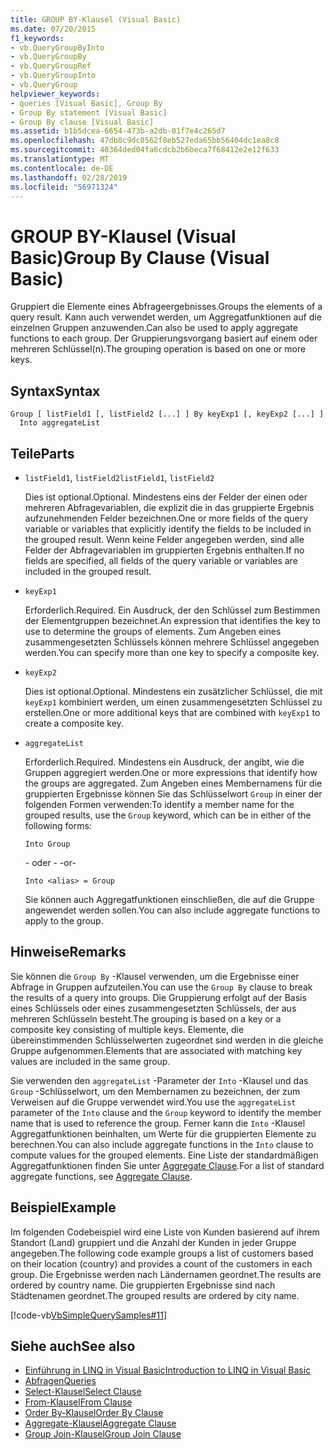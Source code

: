 ```yaml
---
title: GROUP BY-Klausel (Visual Basic)
ms.date: 07/20/2015
f1_keywords:
- vb.QueryGroupByInto
- vb.QueryGroupBy
- vb.QueryGroupRef
- vb.QueryGroupInto
- vb.QueryGroup
helpviewer_keywords:
- queries [Visual Basic], Group By
- Group By statement [Visual Basic]
- Group By clause [Visual Basic]
ms.assetid: b1b5dcea-6654-473b-a2db-01f7e4c265d7
ms.openlocfilehash: 47db8c9dc0562f8eb527eda65bb56404dc1ea8c8
ms.sourcegitcommit: 40364ded04fa6cdcb2b6beca7f68412e2e12f633
ms.translationtype: MT
ms.contentlocale: de-DE
ms.lasthandoff: 02/28/2019
ms.locfileid: "56971324"
---
```

# <a name="group-by-clause-visual-basic"></a><span data-ttu-id="09a10-102">GROUP BY-Klausel (Visual Basic)</span><span class="sxs-lookup"><span data-stu-id="09a10-102">Group By Clause (Visual Basic)</span></span>
<span data-ttu-id="09a10-103">Gruppiert die Elemente eines Abfrageergebnisses.</span><span class="sxs-lookup"><span data-stu-id="09a10-103">Groups the elements of a query result.</span></span> <span data-ttu-id="09a10-104">Kann auch verwendet werden, um Aggregatfunktionen auf die einzelnen Gruppen anzuwenden.</span><span class="sxs-lookup"><span data-stu-id="09a10-104">Can also be used to apply aggregate functions to each group.</span></span> <span data-ttu-id="09a10-105">Der Gruppierungsvorgang basiert auf einem oder mehreren Schlüssel(n).</span><span class="sxs-lookup"><span data-stu-id="09a10-105">The grouping operation is based on one or more keys.</span></span>  
  
## <a name="syntax"></a><span data-ttu-id="09a10-106">Syntax</span><span class="sxs-lookup"><span data-stu-id="09a10-106">Syntax</span></span>  
  
```  
Group [ listField1 [, listField2 [...] ] By keyExp1 [, keyExp2 [...] ]  
  Into aggregateList  
```  
  
## <a name="parts"></a><span data-ttu-id="09a10-107">Teile</span><span class="sxs-lookup"><span data-stu-id="09a10-107">Parts</span></span>  
  
-   <span data-ttu-id="09a10-108">`listField1`, `listField2`</span><span class="sxs-lookup"><span data-stu-id="09a10-108">`listField1`, `listField2`</span></span>  
  
     <span data-ttu-id="09a10-109">Dies ist optional.</span><span class="sxs-lookup"><span data-stu-id="09a10-109">Optional.</span></span> <span data-ttu-id="09a10-110">Mindestens eins der Felder der einen oder mehreren Abfragevariablen, die explizit die in das gruppierte Ergebnis aufzunehmenden Felder bezeichnen.</span><span class="sxs-lookup"><span data-stu-id="09a10-110">One or more fields of the query variable or variables that explicitly identify the fields to be included in the grouped result.</span></span> <span data-ttu-id="09a10-111">Wenn keine Felder angegeben werden, sind alle Felder der Abfragevariablen im gruppierten Ergebnis enthalten.</span><span class="sxs-lookup"><span data-stu-id="09a10-111">If no fields are specified, all fields of the query variable or variables are included in the grouped result.</span></span>  
  
-   `keyExp1`  
  
     <span data-ttu-id="09a10-112">Erforderlich.</span><span class="sxs-lookup"><span data-stu-id="09a10-112">Required.</span></span> <span data-ttu-id="09a10-113">Ein Ausdruck, der den Schlüssel zum Bestimmen der Elementgruppen bezeichnet.</span><span class="sxs-lookup"><span data-stu-id="09a10-113">An expression that identifies the key to use to determine the groups of elements.</span></span> <span data-ttu-id="09a10-114">Zum Angeben eines zusammengesetzten Schlüssels können mehrere Schlüssel angegeben werden.</span><span class="sxs-lookup"><span data-stu-id="09a10-114">You can specify more than one key to specify a composite key.</span></span>  
  
-   `keyExp2`  
  
     <span data-ttu-id="09a10-115">Dies ist optional.</span><span class="sxs-lookup"><span data-stu-id="09a10-115">Optional.</span></span> <span data-ttu-id="09a10-116">Mindestens ein zusätzlicher Schlüssel, die mit `keyExp1` kombiniert werden, um einen zusammengesetzten Schlüssel zu erstellen.</span><span class="sxs-lookup"><span data-stu-id="09a10-116">One or more additional keys that are combined with `keyExp1` to create a composite key.</span></span>  
  
-   `aggregateList`  
  
     <span data-ttu-id="09a10-117">Erforderlich.</span><span class="sxs-lookup"><span data-stu-id="09a10-117">Required.</span></span> <span data-ttu-id="09a10-118">Mindestens ein Ausdruck, der angibt, wie die Gruppen aggregiert werden.</span><span class="sxs-lookup"><span data-stu-id="09a10-118">One or more expressions that identify how the groups are aggregated.</span></span> <span data-ttu-id="09a10-119">Zum Angeben eines Membernamens für die gruppierten Ergebnisse können Sie das Schlüsselwort `Group` in einer der folgenden Formen verwenden:</span><span class="sxs-lookup"><span data-stu-id="09a10-119">To identify a member name for the grouped results, use the `Group` keyword, which can be in either of the following forms:</span></span>  
  
    ```  
    Into Group  
    ```  
  
     <span data-ttu-id="09a10-120">- oder - </span><span class="sxs-lookup"><span data-stu-id="09a10-120">-or-</span></span>  
  
    ```  
    Into <alias> = Group  
    ```  
  
     <span data-ttu-id="09a10-121">Sie können auch Aggregatfunktionen einschließen, die auf die Gruppe angewendet werden sollen.</span><span class="sxs-lookup"><span data-stu-id="09a10-121">You can also include aggregate functions to apply to the group.</span></span>  
  
## <a name="remarks"></a><span data-ttu-id="09a10-122">Hinweise</span><span class="sxs-lookup"><span data-stu-id="09a10-122">Remarks</span></span>  
 <span data-ttu-id="09a10-123">Sie können die `Group By` -Klausel verwenden, um die Ergebnisse einer Abfrage in Gruppen aufzuteilen.</span><span class="sxs-lookup"><span data-stu-id="09a10-123">You can use the `Group By` clause to break the results of a query into groups.</span></span> <span data-ttu-id="09a10-124">Die Gruppierung erfolgt auf der Basis eines Schlüssels oder eines zusammengesetzten Schlüssels, der aus mehreren Schlüsseln besteht.</span><span class="sxs-lookup"><span data-stu-id="09a10-124">The grouping is based on a key or a composite key consisting of multiple keys.</span></span> <span data-ttu-id="09a10-125">Elemente, die übereinstimmenden Schlüsselwerten zugeordnet sind werden in die gleiche Gruppe aufgenommen.</span><span class="sxs-lookup"><span data-stu-id="09a10-125">Elements that are associated with matching key values are included in the same group.</span></span>  
  
 <span data-ttu-id="09a10-126">Sie verwenden den `aggregateList` -Parameter der `Into` -Klausel und das `Group` -Schlüsselwort, um den Membernamen zu bezeichnen, der zum Verweisen auf die Gruppe verwendet wird.</span><span class="sxs-lookup"><span data-stu-id="09a10-126">You use the `aggregateList` parameter of the `Into` clause and the `Group` keyword to identify the member name that is used to reference the group.</span></span> <span data-ttu-id="09a10-127">Ferner kann die `Into` -Klausel Aggregatfunktionen beinhalten, um Werte für die gruppierten Elemente zu berechnen.</span><span class="sxs-lookup"><span data-stu-id="09a10-127">You can also include aggregate functions in the `Into` clause to compute values for the grouped elements.</span></span> <span data-ttu-id="09a10-128">Eine Liste der standardmäßigen Aggregatfunktionen finden Sie unter [Aggregate Clause](../../../visual-basic/language-reference/queries/aggregate-clause.md).</span><span class="sxs-lookup"><span data-stu-id="09a10-128">For a list of standard aggregate functions, see [Aggregate Clause](../../../visual-basic/language-reference/queries/aggregate-clause.md).</span></span>  
  
## <a name="example"></a><span data-ttu-id="09a10-129">Beispiel</span><span class="sxs-lookup"><span data-stu-id="09a10-129">Example</span></span>  
 <span data-ttu-id="09a10-130">Im folgenden Codebeispiel wird eine Liste von Kunden basierend auf ihrem Standort (Land) gruppiert und die Anzahl der Kunden in jeder Gruppe angegeben.</span><span class="sxs-lookup"><span data-stu-id="09a10-130">The following code example groups a list of customers based on their location (country) and provides a count of the customers in each group.</span></span> <span data-ttu-id="09a10-131">Die Ergebnisse werden nach Ländernamen geordnet.</span><span class="sxs-lookup"><span data-stu-id="09a10-131">The results are ordered by country name.</span></span> <span data-ttu-id="09a10-132">Die gruppierten Ergebnisse sind nach Städtenamen geordnet.</span><span class="sxs-lookup"><span data-stu-id="09a10-132">The grouped results are ordered by city name.</span></span>  
  
 [!code-vb[VbSimpleQuerySamples#11](~/samples/snippets/visualbasic/VS_Snippets_VBCSharp/VbSimpleQuerySamples/VB/QuerySamples1.vb#11)]  
  
## <a name="see-also"></a><span data-ttu-id="09a10-133">Siehe auch</span><span class="sxs-lookup"><span data-stu-id="09a10-133">See also</span></span>
- [<span data-ttu-id="09a10-134">Einführung in LINQ in Visual Basic</span><span class="sxs-lookup"><span data-stu-id="09a10-134">Introduction to LINQ in Visual Basic</span></span>](../../../visual-basic/programming-guide/language-features/linq/introduction-to-linq.md)
- [<span data-ttu-id="09a10-135">Abfragen</span><span class="sxs-lookup"><span data-stu-id="09a10-135">Queries</span></span>](../../../visual-basic/language-reference/queries/index.md)
- [<span data-ttu-id="09a10-136">Select-Klausel</span><span class="sxs-lookup"><span data-stu-id="09a10-136">Select Clause</span></span>](../../../visual-basic/language-reference/queries/select-clause.md)
- [<span data-ttu-id="09a10-137">From-Klausel</span><span class="sxs-lookup"><span data-stu-id="09a10-137">From Clause</span></span>](../../../visual-basic/language-reference/queries/from-clause.md)
- [<span data-ttu-id="09a10-138">Order By-Klausel</span><span class="sxs-lookup"><span data-stu-id="09a10-138">Order By Clause</span></span>](../../../visual-basic/language-reference/queries/order-by-clause.md)
- [<span data-ttu-id="09a10-139">Aggregate-Klausel</span><span class="sxs-lookup"><span data-stu-id="09a10-139">Aggregate Clause</span></span>](../../../visual-basic/language-reference/queries/aggregate-clause.md)
- [<span data-ttu-id="09a10-140">Group Join-Klausel</span><span class="sxs-lookup"><span data-stu-id="09a10-140">Group Join Clause</span></span>](../../../visual-basic/language-reference/queries/group-join-clause.md)
